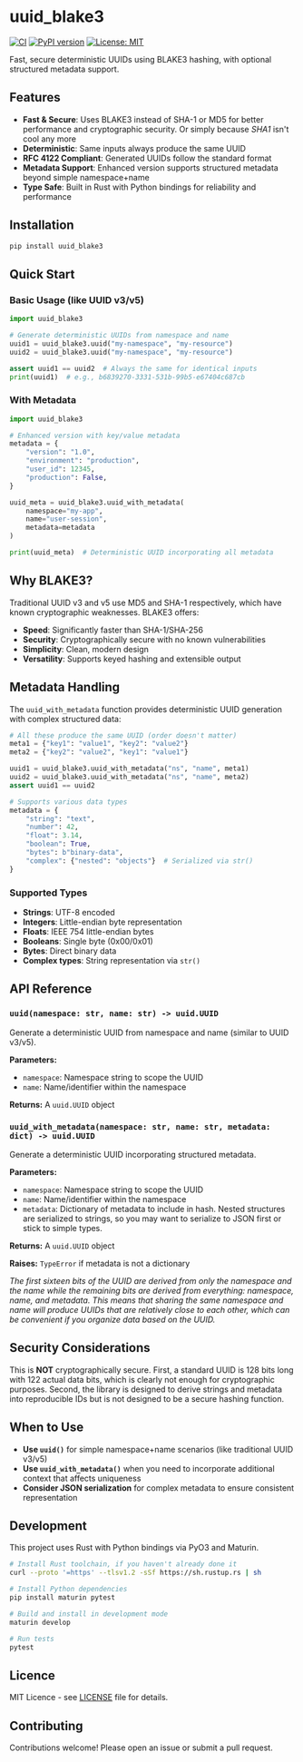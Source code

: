 # uuid_blake3

[![CI](https://github.com/SINTEF/uuid_blake3/workflows/CI/badge.svg)](https://github.com/SINTEF/uuid_blake3/actions)
[![PyPI version](https://badge.fury.io/py/uuid_blake3.svg)](https://badge.fury.io/py/uuid_blake3)
[![License: MIT](https://img.shields.io/badge/License-MIT-yellow.svg)](https://opensource.org/licenses/MIT)

Fast, secure deterministic UUIDs using BLAKE3 hashing, with optional structured metadata support.

## Features

- **Fast & Secure**: Uses BLAKE3 instead of SHA-1 or MD5 for better performance and cryptographic security. Or simply because *SHA1* isn't cool any more
- **Deterministic**: Same inputs always produce the same UUID
- **RFC 4122 Compliant**: Generated UUIDs follow the standard format
- **Metadata Support**: Enhanced version supports structured metadata beyond simple namespace+name
- **Type Safe**: Built in Rust with Python bindings for reliability and performance

## Installation

```bash
pip install uuid_blake3
```

## Quick Start

### Basic Usage (like UUID v3/v5)

```python
import uuid_blake3

# Generate deterministic UUIDs from namespace and name
uuid1 = uuid_blake3.uuid("my-namespace", "my-resource")
uuid2 = uuid_blake3.uuid("my-namespace", "my-resource")

assert uuid1 == uuid2  # Always the same for identical inputs
print(uuid1)  # e.g., b6839270-3331-531b-99b5-e67404c687cb
```

### With Metadata

```python
import uuid_blake3

# Enhanced version with key/value metadata
metadata = {
    "version": "1.0",
    "environment": "production",
    "user_id": 12345,
    "production": False,
}

uuid_meta = uuid_blake3.uuid_with_metadata(
    namespace="my-app",
    name="user-session",
    metadata=metadata
)

print(uuid_meta)  # Deterministic UUID incorporating all metadata
```

## Why BLAKE3?

Traditional UUID v3 and v5 use MD5 and SHA-1 respectively, which have known cryptographic weaknesses. BLAKE3 offers:

- **Speed**: Significantly faster than SHA-1/SHA-256
- **Security**: Cryptographically secure with no known vulnerabilities
- **Simplicity**: Clean, modern design
- **Versatility**: Supports keyed hashing and extensible output

## Metadata Handling

The `uuid_with_metadata` function provides deterministic UUID generation with complex structured data:

```python
# All these produce the same UUID (order doesn't matter)
meta1 = {"key1": "value1", "key2": "value2"}
meta2 = {"key2": "value2", "key1": "value1"}

uuid1 = uuid_blake3.uuid_with_metadata("ns", "name", meta1)
uuid2 = uuid_blake3.uuid_with_metadata("ns", "name", meta2)
assert uuid1 == uuid2

# Supports various data types
metadata = {
    "string": "text",
    "number": 42,
    "float": 3.14,
    "boolean": True,
    "bytes": b"binary-data",
    "complex": {"nested": "objects"}  # Serialized via str()
}
```

### Supported Types

- **Strings**: UTF-8 encoded
- **Integers**: Little-endian byte representation
- **Floats**: IEEE 754 little-endian bytes
- **Booleans**: Single byte (0x00/0x01)
- **Bytes**: Direct binary data
- **Complex types**: String representation via `str()`

## API Reference

### `uuid(namespace: str, name: str) -> uuid.UUID`

Generate a deterministic UUID from namespace and name (similar to UUID v3/v5).

**Parameters:**

- `namespace`: Namespace string to scope the UUID
- `name`: Name/identifier within the namespace

**Returns:** A `uuid.UUID` object

### `uuid_with_metadata(namespace: str, name: str, metadata: dict) -> uuid.UUID`

Generate a deterministic UUID incorporating structured metadata.

**Parameters:**

- `namespace`: Namespace string to scope the UUID
- `name`: Name/identifier within the namespace
- `metadata`: Dictionary of metadata to include in hash. Nested structures are serialized to strings, so you may want to serialize to JSON first or stick to simple types.

**Returns:** A `uuid.UUID` object

**Raises:** `TypeError` if metadata is not a dictionary

*The first sixteen bits of the UUID are derived from only the namespace and the name while the remaining bits are derived from everything: namespace, name, and metadata. This means that sharing the same namespace and name will produce UUIDs that are relatively close to each other, which can be convenient if you organize data based on the UUID.*

## Security Considerations

This is **NOT** cryptographically secure. First, a standard UUID is 128 bits long with 122 actual data bits, which is clearly not enough for cryptographic purposes. Second, the library is designed to derive strings and metadata into reproducible IDs but is not designed to be a secure hashing function.

## When to Use

- **Use `uuid()`** for simple namespace+name scenarios (like traditional UUID v3/v5)
- **Use `uuid_with_metadata()`** when you need to incorporate additional context that affects uniqueness
- **Consider JSON serialization** for complex metadata to ensure consistent representation

## Development

This project uses Rust with Python bindings via PyO3 and Maturin.

```bash
# Install Rust toolchain, if you haven't already done it
curl --proto '=https' --tlsv1.2 -sSf https://sh.rustup.rs | sh

# Install Python dependencies
pip install maturin pytest

# Build and install in development mode
maturin develop

# Run tests
pytest
```

## Licence

MIT Licence - see [LICENSE](LICENSE) file for details.

## Contributing

Contributions welcome! Please open an issue or submit a pull request.
